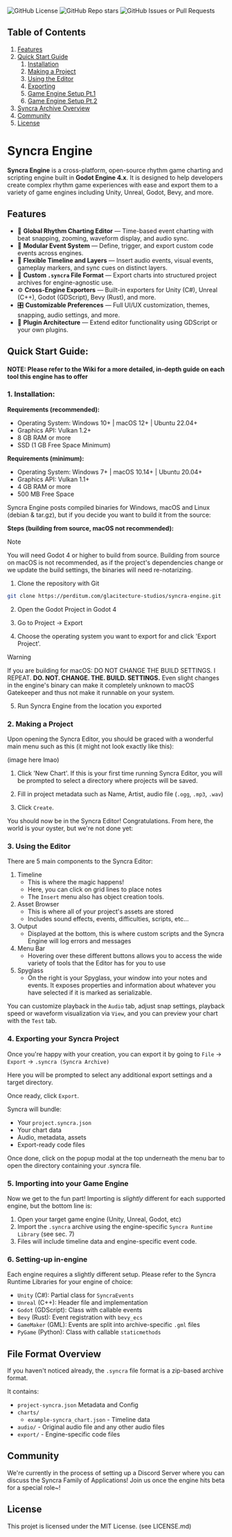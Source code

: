 ![GitHub License](https://img.shields.io/github/license/WinterBlox/https%3A%2F%2Fgithub.com%2FWinterBlox%2Fsyncra-engine)
![GitHub Repo stars](https://img.shields.io/github/stars/WinterBlox/https%3A%2F%2Fgithub.com%2FWinterBlox%2Fsyncra-engine)
![GitHub Issues or Pull Requests](https://img.shields.io/github/issues-pr/WinterBlox/!%5BGitHub%20Repo%20stars%5D(https%3A%2F%2Fimg.shields.io%2Fgithub%2Fstars%2FWinterBlox%2Fhttps%253A%252F%252Fgithub.com%252FWinterBlox%252Fsyncra-engine))

## Table of Contents
1. [Features](#features)
2. [Quick Start Guide](#quick-start-guide)
    1. [Installation](#1-installation)
    2. [Making a Project](#2-making-a-project)
    3. [Using the Editor](#3-using-the-editor)
    4. [Exporting](#4-exporting-your-syncra-project)
    5. [Game Engine Setup Pt.1](#5-importing-into-your-game-engine)
    6. [Game Engine Setup Pt.2](#6-setting-up-in-engine)
3. [Syncra Archive Overview](#file-format-overview)
4. [Community](#community)
5. [License](#license)

# Syncra Engine

**Syncra Engine** is a cross-platform, open-source rhythm game charting and scripting engine built in **Godot Engine 4.x**. It is designed to help developers create complex rhythm game experiences with ease and export them to a variety of game engines including Unity, Unreal, Godot, Bevy, and more.

## Features

- 🎼 **Global Rhythm Charting Editor** — Time-based event charting with beat snapping, zooming, waveform display, and audio sync.
- 🧩 **Modular Event System** — Define, trigger, and export custom code events across engines.
- 🔁 **Flexible Timeline and Layers** — Insert audio events, visual events, gameplay markers, and sync cues on distinct layers.
- 💾 **Custom `.syncra` File Format** — Export charts into structured project archives for engine-agnostic use.
- ⚙️ **Cross-Engine Exporters** — Built-in exporters for Unity (C#), Unreal (C++), Godot (GDScript), Bevy (Rust), and more.
- 🎛️ **Customizable Preferences** — Full UI/UX customization, themes, snapping, audio settings, and more.
- 🧩 **Plugin Architecture** — Extend editor functionality using GDScript or your own plugins.

## Quick Start Guide:
#### NOTE: Please refer to the Wiki for a more detailed, in-depth guide on each tool this engine has to offer

### 1. Installation:

**Requirements (recommended):**
- Operating System: Windows 10+ | macOS 12+ | Ubuntu 22.04+
- Graphics API: Vulkan 1.2+
- 8 GB RAM or more
- SSD (1 GB Free Space Minimum)

**Requirements (minimum):**
- Operating System: Windows 7+ | macOS 10.14+ | Ubuntu 20.04+
- Graphics API: Vulkan 1.1+
- 4 GB RAM or more
- 500 MB Free Space

Syncra Engine posts compiled binaries for Windows, macOS and Linux (debian & tar.gz), but if you decide
you want to build it from the source:

**Steps (building from source, macOS not recommended):**
> [!NOTE]
> You will need Godot 4 or higher to build from source.
> Building from source on macOS is not recommended, as if the project's dependencies change
> or we update the build settings, the binaries will need re-notarizing.
1. Clone the repository with Git
```bash
git clone https://perditum.com/glacitecture-studios/syncra-engine.git
```
2. Open the Godot Project in Godot 4

3. Go to Project -> Export

4. Choose the operating system you want to export for and click 'Export Project'.

> [!WARNING]
> If you are building for macOS:
> DO NOT CHANGE THE BUILD SETTINGS. I REPEAT. **DO. NOT. CHANGE. THE. BUILD. SETTINGS.**
> Even slight changes in the engine's binary can make it completely unknown to macOS Gatekeeper
> and thus not make it runnable on your system.

5. Run Syncra Engine from the location you exported

### 2. Making a Project

Upon opening the Syncra Editor, you should be graced with a wonderful main menu such as this (it might not look
exactly like this):

(image here lmao)

1. Click 'New Chart'. If this is your first time running Syncra Editor, you will be prompted
to select a directory where projects will be saved.

2. Fill in project metadata such as Name, Artist, audio file (`.ogg`, `.mp3`, `.wav`)

3. Click `Create`.

You should now be in the Syncra Editor! Congratulations. From here, the world is your oyster, but we're not done yet:

### 3. Using the Editor

There are 5 main components to the Syncra Editor:

1. Timeline
    - This is where the magic happens!
    - Here, you can click on grid lines to place notes
    - The `Insert` menu also has object creation tools.
2. Asset Browser
    - This is where all of your project's assets are stored
    - Includes sound effects, events, difficulties, scripts, etc...
3. Output
    - Displayed at the bottom, this is where custom scripts and the Syncra Engine will log errors and messages
4. Menu Bar
    - Hovering over these different buttons allows you to access the wide variety of tools that the Editor has for you to use
5. Spyglass
    - On the right is your Spyglass, your window into your notes and events. It exposes properties and information about whatever you have selected if it is marked as serializable.

You can customize playback in the `Audio` tab, adjust snap settings, playback speed or waveform visualization via `View`, and you can preview your chart with the `Test` tab.

### 4. Exporting your Syncra Project

Once you're happy with your creation, you can export it by going to `File` -> `Export` -> `.syncra (Syncra Archive)`

Here you will be prompted to select any additional export settings and a target directory.

Once ready, click `Export`.

Syncra will bundle:
- Your `project.syncra.json`
- Your chart data
- Audio, metadata, assets
- Export-ready code files

Once done, click on the popup modal at the top underneath the menu bar to open the directory containing your .syncra file.

### 5. Importing into your Game Engine

Now we get to the fun part! Importing is _slightly_ different for each supported engine, but the bottom line is:
1. Open your target game engine (Unity, Unreal, Godot, etc)
2. Import the `.syncra` archive using the engine-specific `Syncra Runtime Library` (see sec. 7)
3. Files will include timeline data and engine-specific event code.

### 6. Setting-up in-engine

Each engine requires a slightly different setup. Please refer to the Syncra Runtime Libraries for your engine of choice:
- `Unity` (C#): Partial class for `SyncraEvents`
- `Unreal` (C++): Header file and implementation
- `Godot` (GDScript): Class with callable events
- `Bevy` (Rust): Event registration with `bevy_ecs`
- `GameMaker` (GML): Events are split into archive-specific `.gml` files
- `PyGame` (Python): Class with callable `staticmethods`

## File Format Overview

If you haven't noticed already, the `.syncra` file format is a zip-based archive format.

It contains:
- `project-syncra.json` Metadata and Config
- `charts/`
    - `example-syncra_chart.json` - Timeline data
- `audio/` - Original audio file and any other audio files
- `export/` - Engine-specific code files

## Community

We're currently in the process of setting up a Discord Server where you can discuss the Syncra Family of Applications!
Join us once the engine hits beta for a special role~!

## License

This projet is licensed under the MIT License. (see LICENSE.md)
